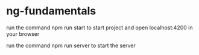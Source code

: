 # ng-fundamentals

run the command npm run start to start project and open localhost:4200 in your browser

run the command npm run server to start the server 
